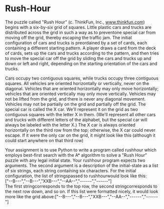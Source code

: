 # Rush-Hour
The puzzle called "Rush Hour" (c. ThinkFun, Inc., www.thinkfun.com) begins with a six-by-six grid of squares.  Little plastic cars and trucks are distributed across the grid in such a way as to preventone special car from moving off the grid, thereby escaping the traffic jam. The initial configuration of cars and trucks is preordained by a set of cards, each containing a different starting pattern. A player draws a card from the deck of cards, sets up the cars and trucks according to the pattern, and then tries to move the special car off the grid by sliding the cars and trucks up and down or left and right, depending on the starting orientation of the cars and trucks.  

Cars occupy two contiguous squares, while trucks occupy three contiguous squares. All vehicles are oriented horizontally or vertically, never on the diagonal. Vehicles that are oriented horizontally may only move horizontally; vehicles that are oriented vertically may only move vertically. Vehicles may not be lifted from the grid, and there is never any diagonal movement. Vehicles may not be partially on the grid and partially off the grid. The special car is called the X car.  We'll represent it on the grid as two contiguous squares with the letter X in them.  (We'll represent all other cars and trucks with different letters of the alphabet, but the special car will always be labeled with the letter X.) The X car is always oriented horizontally on the third row from the top; otherwise, the X car could never escape.  If it were the only car on the grid, it might look like this (although it could start anywhere on that third row)  

Your assignment is to use Python to write a program called rushhour which employs best-first search with the A* algorithm to solve a "Rush Hour" puzzle with any legal initial state.  Your rushhour program expects two arguments.  The second argument is a description of the initial-state as a list of six strings, each string containing six characters. For the initial configuration, the list of stringspassed to rushhourwould look like this:  
["--B---","--B---","XXB---","--AA--","------","------"]  
The first stringcorresponds to the top row, the second stringcorresponds to the next row down, and so on.  If this list were formatted nicely, it would look more like the grid above:["--B---","--B---","XXB---","--AA--","------","------"]
